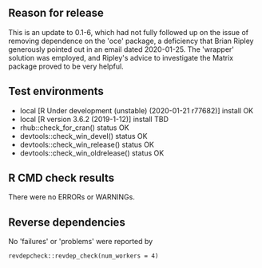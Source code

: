 ## Reason for release

This is an update to 0.1-6, which had not fully followed up on the issue of
removing dependence on the 'oce' package, a deficiency that Brian Ripley
generously pointed out in an email dated 2020-01-25.  The 'wrapper' solution
was employed, and Ripley's advice to investigate the Matrix package proved to
be very helpful.

## Test environments
* local [R Under development (unstable) (2020-01-21 r77682)] install OK
* local [R version 3.6.2 (2019-1-12)] install TBD
* rhub::check_for_cran() status OK
* devtools::check_win_devel() status OK
* devtools::check_win_release() status OK
* devtools::check_win_oldrelease() status OK

## R CMD check results
There were no ERRORs or WARNINGs.

## Reverse dependencies

No 'failures' or 'problems' were reported by
```
revdepcheck::revdep_check(num_workers = 4)
```


